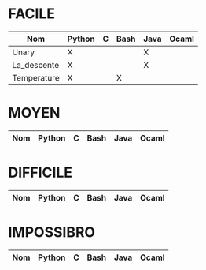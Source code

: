 # FACILE
Nom|Python|C|Bash|Java|Ocaml
---|---|---|---|---|---
Unary|X| | |X| 
La_descente|X| | |X| 
Temperature|X| |X| | 

# MOYEN
Nom|Python|C|Bash|Java|Ocaml
---|---|---|---|---|---

# DIFFICILE
Nom|Python|C|Bash|Java|Ocaml
---|---|---|---|---|---

# IMPOSSIBRO
Nom|Python|C|Bash|Java|Ocaml
---|---|---|---|---|---
